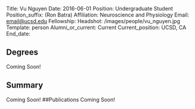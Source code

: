 Title: Vu Nguyen
Date: 2016-06-01
Position: Undergraduate Student
Position_suffix: (Ron Batra)
Affiliation: Neuroscience and Physiology
Email: email@ucsd.edu
Fellowship:
Headshot: /images/people/vu_nguyen.jpg
Template: person
Alumni_or_current: Current
Current_position: UCSD, CA
End_date: 
<!-- Status: draft -->

## Degrees
Coming Soon!
## Summary
Coming Soon!
##Publications
Coming Soon!